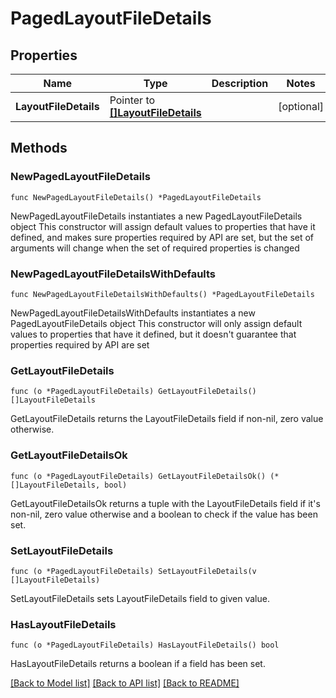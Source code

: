 # PagedLayoutFileDetails

## Properties

Name | Type | Description | Notes
------------ | ------------- | ------------- | -------------
**LayoutFileDetails** | Pointer to [**[]LayoutFileDetails**](LayoutFileDetails.md) |  | [optional] 

## Methods

### NewPagedLayoutFileDetails

`func NewPagedLayoutFileDetails() *PagedLayoutFileDetails`

NewPagedLayoutFileDetails instantiates a new PagedLayoutFileDetails object
This constructor will assign default values to properties that have it defined,
and makes sure properties required by API are set, but the set of arguments
will change when the set of required properties is changed

### NewPagedLayoutFileDetailsWithDefaults

`func NewPagedLayoutFileDetailsWithDefaults() *PagedLayoutFileDetails`

NewPagedLayoutFileDetailsWithDefaults instantiates a new PagedLayoutFileDetails object
This constructor will only assign default values to properties that have it defined,
but it doesn't guarantee that properties required by API are set

### GetLayoutFileDetails

`func (o *PagedLayoutFileDetails) GetLayoutFileDetails() []LayoutFileDetails`

GetLayoutFileDetails returns the LayoutFileDetails field if non-nil, zero value otherwise.

### GetLayoutFileDetailsOk

`func (o *PagedLayoutFileDetails) GetLayoutFileDetailsOk() (*[]LayoutFileDetails, bool)`

GetLayoutFileDetailsOk returns a tuple with the LayoutFileDetails field if it's non-nil, zero value otherwise
and a boolean to check if the value has been set.

### SetLayoutFileDetails

`func (o *PagedLayoutFileDetails) SetLayoutFileDetails(v []LayoutFileDetails)`

SetLayoutFileDetails sets LayoutFileDetails field to given value.

### HasLayoutFileDetails

`func (o *PagedLayoutFileDetails) HasLayoutFileDetails() bool`

HasLayoutFileDetails returns a boolean if a field has been set.


[[Back to Model list]](../README.md#documentation-for-models) [[Back to API list]](../README.md#documentation-for-api-endpoints) [[Back to README]](../README.md)


